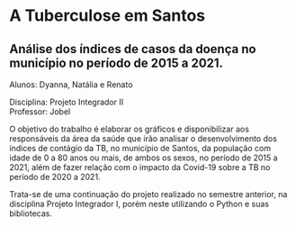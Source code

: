 # **A Tuberculose em Santos** 
## Análise dos índices de casos da doença no município no período de 2015 a 2021.

Alunos: Dyanna, Natália e Renato

Disciplina: Projeto Integrador II<br>
Professor: Jobel

O objetivo do trabalho é elaborar os gráficos e disponibilizar aos responsáveis da área da saúde que irão analisar o desenvolvimento dos índices de contágio da TB, no município de Santos, da população com idade de 0 a 80 anos ou mais, de ambos os sexos, no período de 2015 a 2021, além de fazer relação com o impacto da Covid-19 sobre a TB no período de 2020 a 2021. 

Trata-se de uma continuação do projeto realizado no semestre anterior, na disciplina Projeto Integrador I, porém neste utilizando o Python e suas bibliotecas.

